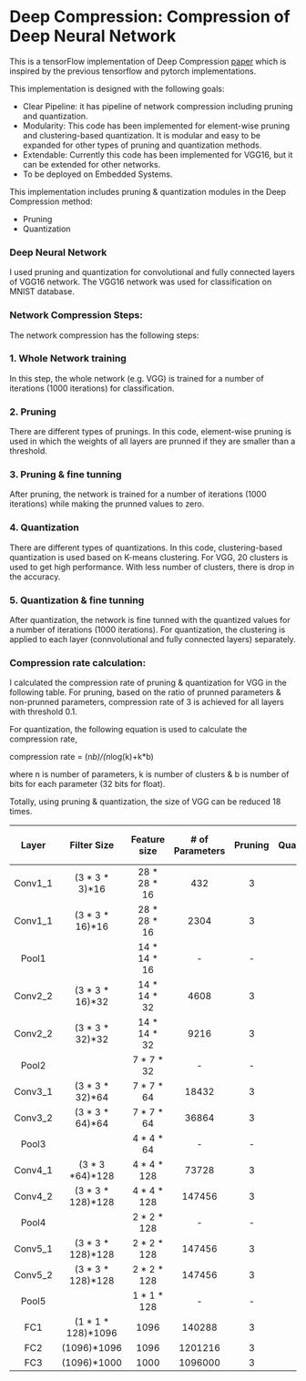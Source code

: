 # Deep Compression: Compression of Deep Neural Network

This is a tensorFlow implementation of Deep Compression [paper](https://arxiv.org/abs/1510.00149) which is inspired by the previous tensorflow and pytorch implementations.

This implementation is designed with the following goals:
- Clear Pipeline: it has pipeline of network compression including pruning and quantization.
- Modularity: This code has been implemented for element-wise pruning and clustering-based quantization. It is modular and easy to be expanded for other types of pruning and quantization methods.
- Extendable: Currently this code has been implemented for VGG16, but it can be extended for other networks.
- To be deployed on Embedded Systems. 

This implementation includes pruning & quantization modules in the Deep Compression method:

- Pruning
- Quantization

### Deep Neural Network
I used pruning and quantization for convolutional and fully connected layers of VGG16 network. The VGG16 network was used for classification on MNIST database. 

### Network Compression Steps:
The network compression has the following steps:

### 1. Whole Network training 
In this step, the whole network (e.g. VGG) is trained for a number of iterations (1000 iterations) for classification.

### 2. Pruning
There are different types of prunings. In this code, element-wise pruning is used in which the weights of all layers are prunned if they are smaller than a threshold.

### 3. Pruning & fine tunning
After pruning, the network is trained for a number of iterations (1000 iterations) while making the prunned values to zero.  

### 4. Quantization
There are different types of quantizations. In this code, clustering-based quantization is used based on K-means clustering.
For VGG, 20 clusters is used to get high performance. With less number of clusters, there is drop in the accuracy.

### 5. Quantization & fine tunning
After quantization, the network is fine tunned with the quantized values for a number of iterations (1000 iterations).
For quantization, the clustering is applied to each layer (connvolutional and fully connected layers) separately.


### Compression rate calculation:
I calculated the compression rate of pruning & quantization for VGG in the following table.
For pruning, based on the ratio of prunned parameters & non-prunned parameters, compression rate of 3 is achieved for all layers with threshold 0.1.  

For quantization, the following equation is used to calculate the compression rate, 

compression rate = (n*b)/(n*log(k)+k*b)

where n is number of parameters, k is number of clusters & b is number of bits for each parameter (32 bits for float). 

Totally, using pruning & quantization, the size of VGG can be reduced 18 times. 


| Layer  | Filter Size       | Feature size |# of Parameters | Pruning | Quantization | # of bits |
| :---:  |  :---:            |  :---:       | :---:          | :---:   | :---: |  :---: |
| Conv1_1| (3 * 3 * 3)*16    | 28 * 28 * 16 | 432        |  3  |   4   |    5   |
| Conv1_1| (3 * 3 * 16)*16   | 28 * 28 * 16 | 2304       |  3  |   6   |    5   |
| Pool1  |                   | 14 * 14 * 16 |  -         |   - |       |    -   |
| Conv2_2| (3 * 3 * 16)*32   | 14 * 14 * 32 | 4608       |  3  |   6   |    5   |
| Conv2_2| (3 * 3 * 32)*32   | 14 * 14 * 32 | 9216       |  3  |   6   |    5   |
| Pool2  |                   | 7 * 7 * 32   |  -         |   - |       |    -   |
| Conv3_1| (3 * 3 * 32)*64   | 7 * 7 * 64   | 18432      |  3  |   6   |    5   |
| Conv3_2| (3 * 3 * 64)*64   | 7 * 7 * 64   | 36864      |  3  |   6   |    5   |
| Pool3  |                   | 4 * 4 * 64   |   -        |   - |       |    -   |
| Conv4_1| (3 * 3 *64)*128   | 4 * 4 * 128  | 73728      |  3  |   6   |    5   |
| Conv4_2| (3 * 3 * 128)*128 | 4 * 4 * 128  | 147456     |  3  |   6   |    5   |
| Pool4  |                   | 2 * 2 * 128  |   -        |   - |       |    -   |
| Conv5_1| (3 * 3 * 128)*128 | 2 * 2 * 128  | 147456     |  3  |   6   |    5   |
| Conv5_2| (3 * 3 * 128)*128 | 2 * 2 * 128  | 147456     |  3  |   6   |    5   |
| Pool5  |                   | 1 * 1 * 128  |   -        |   - |       |    -   |
| FC1    | (1 * 1 * 128)*1096| 1096         | 140288     |  3  |   6   |    5   |
| FC2    | (1096)*1096       | 1096         | 1201216    |  3  |   6   |    5   |
| FC3    | (1096)*1000       | 1000         | 1096000    |  3  |   6   |    5   |
 











